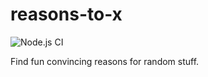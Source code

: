 # reasons-to-x
![Node.js CI](https://github.com/bitshiftlabs/reasons-to-x/workflows/Node.js%20CI/badge.svg)

Find fun convincing reasons for random stuff.
